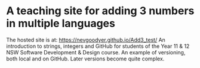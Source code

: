 # A teaching site for adding 3 numbers in multiple languages
The hosted site is at: https://nevgoodyer.github.io/Add3_test/
An introduction to strings, integers and GitHub for students of the Year 11 &amp; 12 NSW Software Development &amp; Design course.
An example of versioning, both local and on GitHub. Later versions become quite complex.

